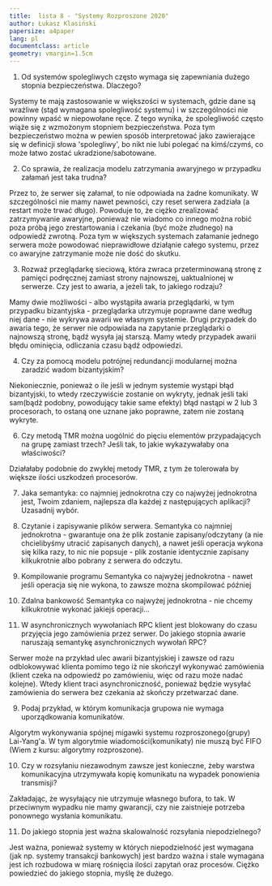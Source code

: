 ```yaml
---
title:  lista 8 - "Systemy Rozproszone 2020"
author: Łukasz Klasiński
papersize: a4paper
lang: pl
documentclass: article
geometry: vmargin=1.5cm
---
```


1. Od systemów spolegliwych często wymaga się zapewniania dużego stopnia bezpieczeństwa. Dlaczego?

Systemy te mają zastosowanie w większości w systemach, gdzie dane są wrażliwe (stąd wymagana spolegliwość systemu) i w szczególności nie powinny wpaść w niepowołane ręce. Z tego wynika, że spolegliwość często wiąże się z wzmożonym stopniem bezpieczeństwa. Poza tym bezpieczeństwo można w pewien sposób interpretować jako zawierające się w definicji słowa 'spolegliwy', bo nikt nie lubi polegać na kimś/czymś, co może łatwo zostać ukradzione/sabotowane.

2. Co sprawia, że realizacja modelu zatrzymania awaryjnego w przypadku załamań jest taka trudna?

Przez to, że serwer się załamał, to nie odpowiada na żadne komunikaty. W szczególności nie mamy nawet pewności, czy reset serwera zadziała (a restart może trwać długo). Powoduje to, że ciężko zrealizować zatrzymywanie awaryjne, ponieważ nie wiadomo co innego można robić poza próbą jego zrestartowania i czekania (być może złudnego) na odpowiedź zwrotną. Poza tym w większych systemach załamanie jednego serwera może powodować nieprawidłowe działąnie całego systemu, przez co awaryjne zatrzymanie może nie dość do skutku.

3. Rozważ przeglądarkę sieciową, która zwraca przeterminowaną stronę z pamięci podręcznej zamiast strony najnowszej, uaktualnionej w serwerze. Czy jest to awaria, a jeżeli tak, to jakiego rodzaju?

Mamy dwie możliwości - albo wystąpiła awaria przeglądarki, w tym przypadku bizantyjska - przeglądarka utrzymuje poprawne dane według niej dane - nie wykrywa awarii we własnym systemie. Drugi przypadek do awaria tego, że serwer nie odpowiada na zapytanie przeglądarki o najnowszą stronę, bądź wysyła jaj starszą. Mamy wtedy przypadek awarii błędu ominięcia, odliczania czasu bądź odpowiedzi.

4. Czy za pomocą modelu potrójnej redundancji modularnej można zaradzić wadom bizantyjskim?

Niekoniecznie, ponieważ o ile jeśli w jednym systemie wystąpi błąd bizantyjski, to wtedy rzeczywiście zostanie on wykryty, jednak jeśli taki sam(bądź podobny, powodujący takie same efekty) błąd nastąpi w 2 lub 3 procesorach, to ostaną one uznane jako poprawne, zatem nie zostaną wykryte.

6. Czy metodą TMR można uogólnić do pięciu elementów przypadających na grupę zamiast trzech? Jeśli tak, to jakie wykazywałaby ona właściwości?

Działałaby podobnie do zwykłej metody TMR, z tym że tolerowała by większe ilości uszkodzeń procesorów.

7. Jaka semantyka: co najmniej jednokrotna czy co najwyżej jednokrotna jest, Twoim zdaniem, najlepsza dla każdej z następujących aplikacji? Uzasadnij wybór.

  1. Czytanie i zapisywanie plików serwera.
  Semantyka co najmniej jednokrotna - gwarantuje ona że plik zostanie zapisany/odczytany (a nie chcielibyśmy utracić zapisanych danych), a nawet jeśli operacja wykona się kilka razy, to nic nie popsuje - plik zostanie identycznie zapisany kilkukrotnie albo pobrany z serwera do odczytu. 

  2. Kompilowanie programu
  Semantyka co najwyżej jednokrotna - nawet jeśli operacja się nie wykona, to zawsze można skompilować później

  3. Zdalna bankowość
  Semantyka co najwyżej jednokrotna - nie chcemy kilkukrotnie wykonać jakiejś operacji...

8. W asynchronicznych wywołaniach RPC klient jest blokowany do czasu przyjęcia jego zamówienia przez serwer. Do jakiego stopnia awarie naruszają semantykę asynchronicznych wywołań RPC?

Serwer może na przykład ulec awarii bizantyjskiej i zawsze od razu odblokowywać klienta pomimo tego iż nie skończył wykonywać zamówienia (klient czeka na odpowiedź po zamówieniu, więc od razu może nadać kolejne). Wtedy klient traci asynchroniczność, ponieważ będzie wysyłać zamówienia do serwera bez czekania aż skończy przetwarzać dane.

9. Podaj przykład, w którym komunikacja grupowa nie wymaga uporządkowania komunikatów.

Algorytm wykonywania spójnej migawki systemu rozproszonego(grupy) Lai-Yang'a. W tym algorytmie wiadomości(komunikaty) nie muszą być FIFO (Wiem z kursu: algorytmy rozproszone).

10. Czy w rozsyłaniu niezawodnym zawsze jest konieczne, żeby warstwa komunikacyjna utrzymywała kopię komunikatu na wypadek ponowienia transmisji?

Zakładając, że wysyłający nie utrzymuje własnego bufora, to tak. W przeciwnym wypadku nie mamy gwarancji, czy nie zaistnieje potrzeba ponownego wysłania komunikatu.

11. Do jakiego stopnia jest ważna skalowalność rozsyłania niepodzielnego?

Jest ważna, ponieważ systemy w których niepodzielność jest wymagana (jak np. systemy transakcji bankowych) jest bardzo ważna i stale wymagana jest ich rozbudowa w miarę rośnięcia ilości zapytań oraz procesów. Ciężko powiedzieć do jakiego stopnia, myślę że dużego.

